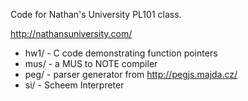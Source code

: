 
Code for Nathan's University PL101 class.

http://nathansuniversity.com/

* hw1/ - C code demonstrating function pointers
* mus/ - a MUS to NOTE compiler
* peg/ - parser generator from http://pegjs.majda.cz/
* si/  - Scheem Interpreter